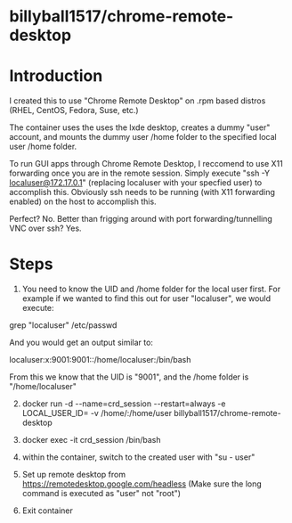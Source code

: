 # billyball1517/chrome-remote-desktop

# Introduction

I created this to use "Chrome Remote Desktop" on .rpm based distros (RHEL, CentOS, Fedora, Suse, etc.)
 
The container uses the uses the lxde desktop, creates a dummy "user" account, and mounts the dummy user /home folder to the specified local user /home folder.

To run GUI apps through Chrome Remote Desktop, I reccomend to use X11 forwarding once you are in the remote session. Simply execute "ssh -Y localuser@172.17.0.1" (replacing localuser with your specfied user) to accomplish this. Obviously ssh needs to be running (with X11 forwarding enabled) on the host to accomplish this.

Perfect? No. Better than frigging around with port forwarding/tunnelling VNC over ssh? Yes.

# Steps

1. You need to know the UID and /home folder for the local user first. For example if we wanted to find this out for user "localuser", we would execute:

grep "localuser" /etc/passwd

And you would get an output similar to:

localuser\:x:9001:9001::/home/localuser:/bin/bash

From this we know that the UID is "9001", and the /home folder is "/home/localuser"

2. docker run -d --name=crd_session --restart=always -e LOCAL_USER_ID=<localuseruid> -v /home/<localuser>:/home/user billyball1517/chrome-remote-desktop

3. docker exec -it crd_session /bin/bash

4. within the container, switch to the created user with "su - user"

5. Set up remote desktop from https://remotedesktop.google.com/headless (Make sure the long command is executed as "user" not "root")

6. Exit container
